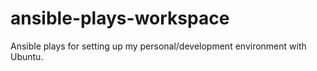 # ansible-plays-workspace
Ansible plays for setting up my personal/development environment with Ubuntu. 
